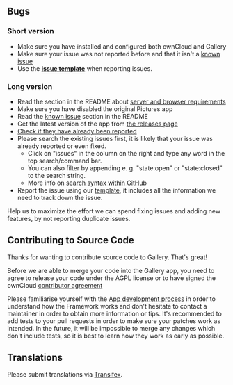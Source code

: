 ## Bugs 

### Short version

* Make sure you have installed and configured both ownCloud and Gallery
* Make sure your issue was not reported before and that it isn't a [known issue](https://github.com/owncloud/gallery/blob/master/README.md#known-issues)
* Use the [**issue template**](https://raw.githubusercontent.com/owncloud/core/master/issue_template.md) when reporting issues.

### Long version

* Read the section in the README about [server and browser requirements](https://github.com/owncloud/gallery/blob/master/README.md#requirements)
* Make sure you have disabled the original Pictures app
* Read the [known issue](https://github.com/owncloud/gallery/blob/master/README.md#known-issues) section in the README
* Get the latest version of the app from [the releases page](https://github.com/owncloud/gallery/releases)
* [Check if they have already been reported](https://github.com/owncloud/gallery/issues)
* Please search the existing issues first, it is likely that your issue was already reported or even fixed.
  - Click on "issues" in the column on the right and type any word in the top search/command bar.
  - You can also filter by appending e. g. "state:open" or "state:closed" to the search string.
  - More info on [search syntax within GitHub](https://help.github.com/articles/searching-issues)
* Report the issue using our [template](https://raw.githubusercontent.com/owncloud/core/master/issue_template.md), it includes all the information we need to track down the issue.

Help us to maximize the effort we can spend fixing issues and adding new features, by not reporting duplicate issues.

## Contributing to Source Code

Thanks for wanting to contribute source code to Gallery. That's great!

Before we are able to merge your code into the Gallery app, you need to agree to release your code under the AGPL license or to have signed the ownCloud [contributor agreement](https://owncloud.org/about/contributor-agreement/)

Please familiarise yourself with the [App development process](https://owncloud.org/dev) in order to understand how the Framework works and don't hesitate to contact a maintainer in order to obtain more information or tips.
It's recommended to add tests to your pull requests in order to make sure your patches work as intended. In the future, it will be impossible to merge any changes which don't include tests, so it is best to learn how they work as early as possible.

## Translations
Please submit translations via [Transifex][transifex].

[transifex]: https://www.transifex.com/projects/p/owncloud/
